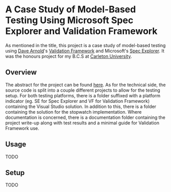 # A Case Study of Model-Based Testing Using Microsoft Spec Explorer and Validation Framework

As mentioned in the title, this project is a case study of model-based testing using [Dave Arnold](http://davearnold.ca/)'s [Validation Framework](http://vf.davearnold.ca/) and Microsoft's [Spec Explorer](http://visualstudiogallery.msdn.microsoft.com/271d0904-f178-4ce9-956b-d9bfa4902745). It was the honours project for my B.C.S at [Carleton University](http://www.carleton.ca/).

## Overview

The abstract for the project can be found [here](http://www.scs.carleton.ca/honours_projects/index.php?details=wylie_0139). As for the technical side, the source code is split into a couple different projects to allow for the testing setup. For both testing platforms, there is a folder suffixed with a platform indicator (eg. SE for Spec Explorer and VF for Validation Framework) containing the Visual Studio solution. In addition to this, there is a folder containing the solution for the stopwatch implementation. Where documentation is concerned, there is a documentation folder containing the project write-up along with test results and a minimal guide for Validation Framework use.

## Usage

TODO

## Setup

TODO
